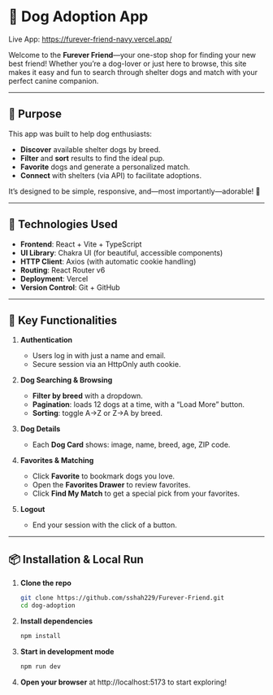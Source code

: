 # 🐶 Dog Adoption App

Live App: https://furever-friend-navy.vercel.app/ 

Welcome to the **Furever Friend**—your one-stop shop for finding your new best friend! Whether you’re a dog-lover or just here to browse, this site makes it easy and fun to search through shelter dogs and match with your perfect canine companion.

---

## 🎯 Purpose

This app was built to help dog enthusiasts:

- **Discover** available shelter dogs by breed.  
- **Filter** and **sort** results to find the ideal pup.  
- **Favorite** dogs and generate a personalized match.  
- **Connect** with shelters (via API) to facilitate adoptions.

It’s designed to be simple, responsive, and—most importantly—adorable! 🐾

---

## 🚀 Technologies Used

- **Frontend**: React + Vite + TypeScript  
- **UI Library**: Chakra UI (for beautiful, accessible components)  
- **HTTP Client**: Axios (with automatic cookie handling)  
- **Routing**: React Router v6  
- **Deployment**: Vercel
- **Version Control**: Git + GitHub  

---

## 🔧 Key Functionalities

1. **Authentication**  
   - Users log in with just a name and email.  
   - Secure session via an HttpOnly auth cookie.

2. **Dog Searching & Browsing**  
   - **Filter by breed** with a dropdown.  
   - **Pagination**: loads 12 dogs at a time, with a “Load More” button.  
   - **Sorting**: toggle A→Z or Z→A by breed.

3. **Dog Details**  
   - Each **Dog Card** shows: image, name, breed, age, ZIP code.

4. **Favorites & Matching**  
   - Click **Favorite** to bookmark dogs you love.  
   - Open the **Favorites Drawer** to review favorites.  
   - Click **Find My Match** to get a special pick from your favorites.

5. **Logout**  
   - End your session with the click of a button.

---

## 📦 Installation & Local Run

1. **Clone the repo**  
   ```bash
   git clone https://github.com/sshah229/Furever-Friend.git
   cd dog-adoption

2. **Install dependencies**  
   ```bash
   npm install

3. **Start in development mode**  
   ```bash
   npm run dev

4. **Open your browser**  at http://localhost:5173 to start exploring!
